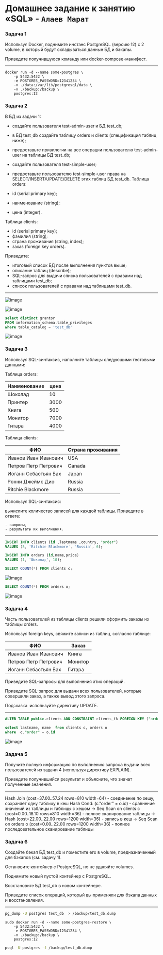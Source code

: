 # Домашнее задание к занятию «SQL» - `Алаев Марат`


### Задача 1

Используя Docker, поднимите инстанс PostgreSQL (версию 12) c 2 volume, в который будут складываться данные БД и бэкапы.

Приведите получившуюся команду или docker-compose-манифест.

___


```Docker
docker run -d --name some-postgres \
    -p 5432:5432 \
    -e POSTGRES_PASSWORD=12341234 \
    -v ./data:/var/lib/postgresql/data \
    -v ./backup:/backup \
    postgres:12
```



### Задача 2
В БД из задачи 1:

- создайте пользователя test-admin-user и БД test_db;
- в БД test_db создайте таблицу orders и clients (спeцификация таблиц ниже);
- предоставьте привилегии на все операции пользователю test-admin-user на таблицы БД test_db;
- создайте пользователя test-simple-user;
- предоставьте пользователю test-simple-user права на SELECT/INSERT/UPDATE/DELETE этих таблиц БД test_db.
Таблица orders:

- id (serial primary key);
- наименование (string);
- цена (integer).

  
Таблица clients:

- id (serial primary key);
- фамилия (string);
- страна проживания (string, index);
- заказ (foreign key orders).


Приведите:

- итоговый список БД после выполнения пунктов выше;
- описание таблиц (describe);
- SQL-запрос для выдачи списка пользователей с правами над таблицами test_db;
- список пользователей с правами над таблицами test_db.
  
___

![image](https://github.com/MaratAlaev/gitlab-hw/assets/46092593/9533873a-ab22-4d0f-9e9f-bcc44105fc97)

![image](https://github.com/MaratAlaev/gitlab-hw/assets/46092593/18f0b1f1-3e7f-46b6-a65b-89f72707c1f0)

```SQL
select distinct grantor 
FROM information_schema.table_privileges
where table_catalog = 'test_db'
```

![image](https://github.com/MaratAlaev/gitlab-hw/assets/46092593/8773c057-7cb0-4468-be54-297187ac7f13)




### Задача 3

Используя SQL-синтаксис, наполните таблицы следующими тестовыми данными:

Таблица orders:

|Наименование|цена|
|------------|----|
|Шоколад|	10|
|Принтер|	3000|
|Книга|	500|
|Монитор|	7000|
|Гитара|	4000|

Таблица clients:

|ФИО|Страна проживания|
|---|-----------------| 
|Иванов Иван Иванович|	USA|
|Петров Петр Петрович|	Canada|
|Иоганн Себастьян Бах|	Japan|
|Ронни Джеймс Дио|	Russia|
|Ritchie Blackmore|	Russia|
Используя SQL-синтаксис:

вычислите количество записей для каждой таблицы.
Приведите в ответе:
```
- запросы,
- результаты их выполнения.
```
___

```SQL
INSERT INTO clients (id ,lastname ,country, "order")
VALUES (5, 'Ritchie Blackmore', 'Russia', 6);
```
```SQL
INSERT INTO orders (id,name,price)
VALUES (1, 'Шоколад', 10);
```
```SQL
SELECT COUNT(*) FROM clients c;
```
![image](https://github.com/MaratAlaev/gitlab-hw/assets/46092593/30022757-a38a-4945-82dc-68df7231b289)

```SQL
SELECT COUNT(*) FROM orders o;
```

![image](https://github.com/MaratAlaev/gitlab-hw/assets/46092593/60972272-5163-4a9a-8774-7473bdecec50)



### Задача 4

Часть пользователей из таблицы clients решили оформить заказы из таблицы orders.

Используя foreign keys, свяжите записи из таблиц, согласно таблице:

|ФИО|	Заказ|
|---|------|
|Иванов Иван Иванович|	Книга|
|Петров Петр Петрович|	Монитор|
|Иоганн Себастьян Бах|	Гитара|

Приведите SQL-запросы для выполнения этих операций.

Приведите SQL-запрос для выдачи всех пользователей, которые совершили заказ, а также вывод этого запроса.

Подсказка: используйте директиву UPDATE.

___

```SQL
ALTER TABLE public.clients ADD CONSTRAINT clients_fk FOREIGN KEY ("order") REFERENCES orders(id)
```

```SQL
select lastname, name  from clients c, orders o 
where  c."order" = o.id 
```

![image](https://github.com/MaratAlaev/gitlab-hw/assets/46092593/a995fbb2-c241-427b-9e29-3233bb07b0f6)


### Задача 5

Получите полную информацию по выполнению запроса выдачи всех пользователей из задачи 4 (используя директиву EXPLAIN).

Приведите получившийся результат и объясните, что значат полученные значения.
___

Hash Join  (cost=37.00..57.24 rows=810 width=64) - соединение по хешу, сохраняет одну таблицу в кеш
  Hash Cond: (c."order" = o.id) - сравнение значений из таблицы и таблицы с хешом
  ->  Seq Scan on clients c  (cost=0.00..18.10 rows=810 width=36) - полное сканирование таблицы 
  ->  Hash  (cost=22.00..22.00 rows=1200 width=36) - запись в кеш 
        ->  Seq Scan on orders o  (cost=0.00..22.00 rows=1200 width=36) - полное последовательное сканирование таблицы

### Задача 6

Создайте бэкап БД test_db и поместите его в volume, предназначенный для бэкапов (см. задачу 1).

Остановите контейнер с PostgreSQL, но не удаляйте volumes.

Поднимите новый пустой контейнер с PostgreSQL.

Восстановите БД test_db в новом контейнере.

Приведите список операций, который вы применяли для бэкапа данных и восстановления.

___

```bash
pg_dump -U postgres test_db  > /backup/test_db.dump 
```
```docker
sudo docker run -d --name some-postgres-restore \                                                                                  
    -p 5432:5432 \
    -e POSTGRES_PASSWORD=12341234 \
    -v ./backup:/backup \
    postgres:12
```
```bash
psql -U postgres -f /backup/test_db.dump 
```


